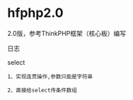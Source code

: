 # hfphp2.0
2.0版，参考ThinkPHP框架（核心板）编写


日志

select

	1、实现连贯操作,参数只能是字符串
	
	2、直接给select传条件数组











